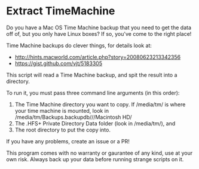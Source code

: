 Extract TimeMachine
===================

Do you have a Mac OS Time Machine backup that you need to get the data off of, but you only have Linux boxes? If so, you've come to the right place!

Time Machine backups do clever things, for details look at:
* http://hints.macworld.com/article.php?story=20080623213342356
* https://gist.github.com/vjt/5183305

This script will read a Time Machine backup, and spit the result into a directory.

To run it, you must pass three command line arguments (in this order):
1. The Time Machine directory you want to copy. If /media/tm/ is where your time machine is mounted, look in /media/tm/Backups.backupdb/<computer name>/<snapshot date>/Macintosh HD/
2. The .HFS+ Private Directory Data folder (look in /media/tm/), and
3. The root directory to put the copy into.

If you have any problems, create an issue or a PR!

This program comes with no warranty or gaurantee of any kind, use at your own risk. Always back up your data before running strange scripts on it.
